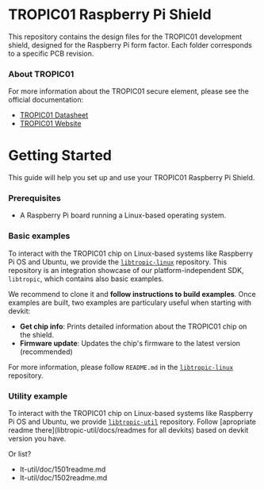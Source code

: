 # TROPIC01 Raspberry Pi Shield

This repository contains the design files for the TROPIC01 development shield, designed for the Raspberry Pi form factor. Each folder corresponds to a specific PCB revision.

### About TROPIC01

For more information about the TROPIC01 secure element, please see the official documentation:

*   [TROPIC01 Datasheet](https://github.com/tropicsquare/tropic01/tree/main/doc/datasheet)
*   [TROPIC01 Website](https://www.tropicsquare.com/tropic01)

# Getting Started

This guide will help you set up and use your TROPIC01 Raspberry Pi Shield.

### Prerequisites

*   A Raspberry Pi board running a Linux-based operating system.

### Basic examples

To interact with the TROPIC01 chip on Linux-based systems like Raspberry Pi OS and Ubuntu, we provide the [`libtropic-linux`](https://github.com/tropicsquare/libtropic-linux) repository. This repository is an integration showcase of our platform-independent SDK, `libtropic`, which contains also basic examples.

We recommend to clone it and **follow instructions to build examples**. Once examples are built, two examples are particulary useful when starting with devkit:

*   **Get chip info**: Prints detailed information about the TROPIC01 chip on the shield.
*   **Firmware update**: Updates the chip's firmware to the latest version (recommended)

For more information, please follow `README.md` in the  [`libtropic-linux`](https://github.com/tropicsquare/libtropic-linux) repository.

### Utility example

To interact with the TROPIC01 chip on Linux-based systems like Raspberry Pi OS and Ubuntu, we provide [`libtropic-util`](https://github.com/tropicsquare/libtropic-util) repository. Follow [apropriate readme there](libtropic-util/docs/readmes for all devkits) based on devkit version you have.

Or list?
 * lt-util/doc/1501readme.md
 * lt-util/doc/1502readme.md
